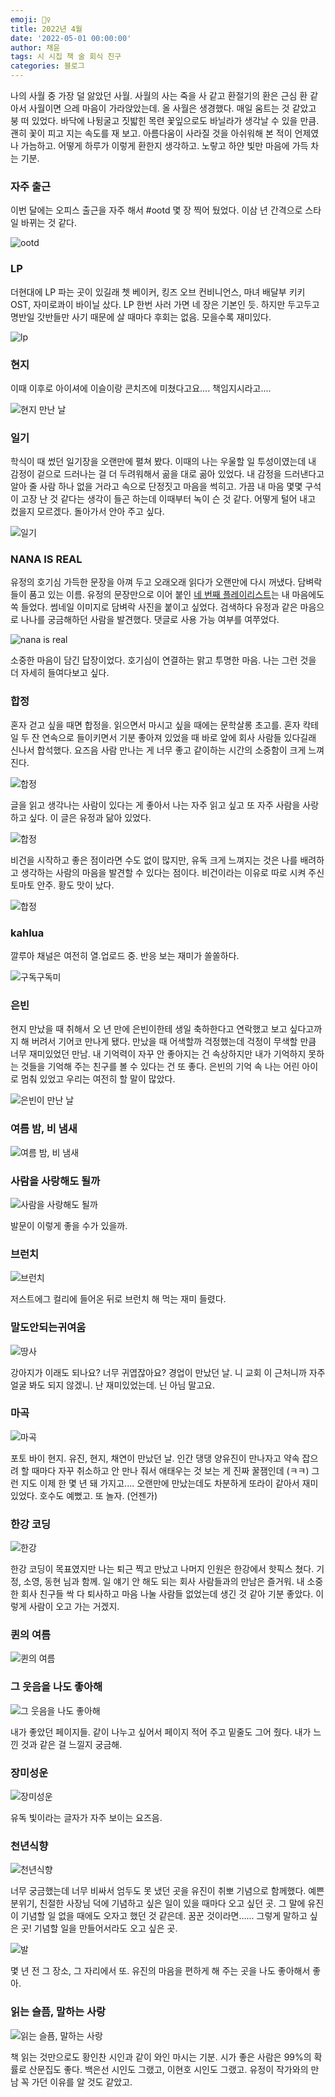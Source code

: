 ```yaml
---
emoji: 👯‍♀️
title: 2022년 4월
date: '2022-05-01 00:00:00'
author: 채윤
tags: 시 시집 책 술 회식 친구
categories: 블로그
---
```


나의 사월 중 가장 덜 앓았던 사월. 사월의 사는 죽을 사 같고 환절기의 환은 근심 환 같아서 사월이면 으레 마음이 가라앉았는데. 올 사월은 생경했다. 매일 움트는 것 같았고 붕 떠 있었다. 바닥에 나뒹굴고 짓밟힌 목련 꽃잎으로도 바닐라가 생각날 수 있을 만큼. 괜히 꽃이 피고 지는 속도를 재 보고. 아름다움이 사라질 것을 아쉬워해 본 적이 언제였나 가늠하고. 어떻게 하루가 이렇게 환한지 생각하고. 노랗고 하얀 빛만 마음에 가득 차는 기분.

### 자주 출근

이번 달에는 오피스 출근을 자주 해서 #ootd 몇 장 찍어 뒀었다. 이삼 년 간격으로 스타일 바뀌는 것 같다.

![ootd](./ootd.png)

### LP

더현대에 LP 파는 곳이 있길래 쳇 베이커, 킹즈 오브 컨비니언스, 마녀 배달부 키키 OST, 자미로콰이 바이닐 샀다. LP 한번 사러 가면 네 장은 기본인 듯. 하지만 두고두고 명반일 갓반들만 사기 때문에 살 때마다 후회는 없음. 모을수록 재미있다.

![lp](./lp.png)

### 현지

이때 이후로 아이셔에 이슬이랑 콘치즈에 미쳤다고요.... 책임지시라고....

![현지 만난 날](./wine.png)

### 일기

학식이 때 썼던 일기장을 오랜만에 펼쳐 봤다. 이때의 나는 우울할 일 투성이였는데 내 감정이 겉으로 드러나는 걸 더 두려워해서 곪을 대로 곪아 있었다. 내 감정을 드러낸다고 알아 줄 사람 하나 없을 거라고 속으로 단정짓고 마음을 썩히고. 가끔 내 마음 몇몇 구석이 고장 난 것 같다는 생각이 들곤 하는데 이때부터 녹이 슨 것 같다. 어떻게 털어 내고 컸을지 모르겠다. 돌아가서 안아 주고 싶다.

![일기](./journal.png)

### NANA IS REAL

유정의 호기심 가득한 문장을 아껴 두고 오래오래 읽다가 오랜만에 다시 꺼냈다. 담벼락들이 품고 있는 이름. 유정의 문장만으로 이어 붙인 <a href="https://youtu.be/9_xrFN2ztpE">네 번째 플레이리스트</a>는 내 마음에도 쏙 들었다. 썸네일 이미지로 담벼락 사진을 붙이고 싶었다. 검색하다 유정과 같은 마음으로 나나를 궁금해하던 사람을 발견했다. 댓글로 사용 가능 여부를 여쭈었다.

![nana is real](./nana.png)

소중한 마음이 담긴 답장이었다. 호기심이 연결하는 맑고 투명한 마음. 나는 그런 것을 더 자세히 들여다보고 싶다.

### 합정

혼자 걷고 싶을 때면 합정을. 읽으면서 마시고 싶을 때에는 문학살롱 초고를. 혼자 칵테일 두 잔 연속으로 들이키면서 기분 좋아져 있었을 때 바로 앞에 회사 사람들 있다길래 신나서 합석했다. 요즈음 사람 만나는 게 너무 좋고 같이하는 시간의 소중함이 크게 느껴진다.

![합정](./합정1.png)

글을 읽고 생각나는 사람이 있다는 게 좋아서 나는 자주 읽고 싶고 또 자주 사람을 사랑하고 싶다. 이 글은 유정과 닮아 있었다.

![합정](./합정2.png)

비건을 시작하고 좋은 점이라면 수도 없이 많지만, 유독 크게 느껴지는 것은 나를 배려하고 생각하는 사람의 마음을 발견할 수 있다는 점이다. 비건이라는 이유로 따로 시켜 주신 토마토 안주. 황도 맛이 났다.

![합정](./합정3.png)

### kahlua

깔루아 채널은 여전히 열.업로드 중. 반응 보는 재미가 쏠쏠하다.

![구독구독미](./kahlua.png)

### 은빈

현지 만났을 때 취해서 오 년 만에 은빈이한테 생일 축하한다고 연락했고 보고 싶다고까지 해 버려서 기어코 만나게 됐다. 만났을 때 어색할까 걱정했는데 걱정이 무색할 만큼 너무 재미있었던 만남. 내 기억력이 자꾸 안 좋아지는 건 속상하지만 내가 기억하지 못하는 것들을 기억해 주는 친구를 볼 수 있다는 건 또 좋다. 은빈의 기억 속 나는 어린 아이로 멈춰 있었고 우리는 여전히 할 말이 많았다.

![은빈이 만난 날](./은빈.png)

### 여름 밤, 비 냄새

![여름 밤, 비 냄새](./여름밤비냄새.png)

<!-- 예진을 닮은 글. -->

### 사람을 사랑해도 될까

![사람을 사랑해도 될까](./사람을사랑해도될까.png)

발문이 이렇게 좋을 수가 있을까.

### 브런치

![브런치](./brunch.png)

저스트에그 컬리에 들어온 뒤로 브런치 해 먹는 재미 들렸다.

### 말도안되는귀여움

![땅사](./귀여워.png)

강아지가 이래도 되나요? 너무 귀엽잖아요? 경업이 만났던 날. 니 교회 이 근처니까 자주 얼굴 봐도 되지 않겠니. 난 재미있었는데. 닌 아님 말고요.

### 마곡

![마곡](./마곡.png)

포토 바이 현지. 유진, 현지, 채연이 만났던 날. 인간 댕댕 양유진이 만나자고 약속 잡으려 할 때마다 자꾸 취소하고 안 만나 줘서 애태우는 것 보는 게 진짜 꿀잼인데 (ㅋㅋ) 그런 지도 이제 한 몇 년 돼 가지고.... 오랜만에 만났는데도 차분하게 또라이 같아서 재미있었다. 호수도 예뻤고. 또 놀자. (언젠가)

### 한강 코딩

![한강](./한강.png)

한강 코딩이 목표였지만 나는 퇴근 찍고 만났고 나머지 인원은 한강에서 핫픽스 쳤다. 기정, 소영, 동현 님과 함께. 일 얘기 안 해도 되는 회사 사람들과의 만남은 즐거워. 내 소중한 회사 친구들 싹 다 퇴사하고 마음 나눌 사람들 없었는데 생긴 것 같아 기분 좋았다. 이렇게 사람이 오고 가는 거겠지.

### 퀸의 여름

![퀸의 여름](./퀸의여름.png)

<!-- 환한 빛에 스며드는 물 자국 같은 표현이 좋았는데 왜 말라 가냐고 이분법적으로 사고하는 애 때문에 이마 짚었던 시. 그래도 역시 좋다. 내가 좋았던 글을 나눌 수 있다는 것도. -->

### 그 웃음을 나도 좋아해

![그 웃음을 나도 좋아해](./그웃음을나도좋아해.png)

내가 좋았던 페이지들. 같이 나누고 싶어서 페이지 적어 주고 밑줄도 그어 줬다. 내가 느낀 것과 같은 걸 느낄지 궁금해.

### 장미성운

![장미성운](./장미성운.png)

유독 빛이라는 글자가 자주 보이는 요즈음.

### 천년식향

![천년식향](./천년식향.png)

너무 궁금했는데 너무 비싸서 엄두도 못 냈던 곳을 유진이 취뽀 기념으로 함께했다. 예쁜 분위기, 친절한 사장님 덕에 기념하고 싶은 일이 있을 때마다 오고 싶던 곳. 그 말에 유진이 기념할 일 없을 때에도 오자고 했던 것 같은데. 꿈꾼 것이라면...... 그렇게 말하고 싶은 곳! 기념할 일을 만들어서라도 오고 싶은 곳.

![발](./발.png)

몇 년 전 그 장소, 그 자리에서 또. 유진의 마음을 편하게 해 주는 곳을 나도 좋아해서 좋아.

### 읽는 슬픔, 말하는 사랑

![읽는 슬픔, 말하는 사랑](./황인찬.png)

책 읽는 것만으로도 황인찬 시인과 같이 와인 마시는 기분. 시가 좋은 사람은 99%의 확률로 산문집도 좋다. 백은선 시인도 그랬고, 이현호 시인도 그랬고. 유정이 작가와의 만남 꼭 가던 이유를 알 것도 같았고.

<!-- ### 예진

![예진](./예진.png)

나의 가장 편안한 모습을 가장 좋아해 주는 사람을 만날 때면 빈틈없이 행복할 수밖에. 내 환상의 콤비랑 호캉스. 우리 갔던 이자카야는 우리만의 아지트로 하자. -->
